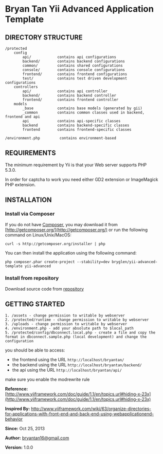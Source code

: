 Bryan Tan Yii Advanced Application Template
===========================================

DIRECTORY STRUCTURE
-------------------

```
/protected
    config
        api/            contains api configurations
        backend/        contains backend configurations
        common/         contains shared configurations
        console/        contains console configurations
        frontend/       contains frontend configurations
        test/           contains test driven development configurations
    controllers
        api/            contains api controller
        backend/        contains backend controller
        frontend/       contains frontend controller
    models
        _base           contains base models (generated by gii)
        _common         contains common classes used in backend, frontend and api
        api             contains api-specific classes
        backend         contains backend-specific classes
        frontend        contains frontend-specific classes

/environment.php         contains environment-based
```

REQUIREMENTS
------------

The minimum requirement by Yii is that your Web server supports PHP 5.3.0.

In order for captcha to work you need either GD2 extension or ImageMagick PHP extension.

INSTALLATION
------------

### Install via Composer

If you do not have [Composer](http://getcomposer.org/), you may download it from
[http://getcomposer.org/](http://getcomposer.org/) or run the following command on Linux/Unix/MacOS:

~~~
curl -s http://getcomposer.org/installer | php
~~~

You can then install the application using the following command:

~~~
php composer.phar create-project --stability=dev bryglen/yii-advanced-template yii-advanced
~~~

### Install from repository

Download source code from [repository](https://github.com/bryglen/yii-advanced-template)

GETTING STARTED
---------------

    1. /assets - change permission to writable by webserver
    2. /protected/runtime - change permission to writable by webserver
    3. /uploads - change permission to writable by webserver
    4. /environment.php - add your absolute path to $local_path
    5. /protected/config/dbconnect.local.php - create a file and copy the format in dbconnect.sample.php (local development) and change the configuration

you should be able to access:

- the frontend using the URL `http://localhost/bryantan/`
- the backend using the URL `http://localhost/bryantan/backend/`
- the api using the URL `http://localhost/bryantan/api/`

make sure you enable the modrewrite rule

**Reference:** [http://www.yiiframework.com/doc/guide/1.1/en/topics.url#hiding-x-23x](http://www.yiiframework.com/doc/guide/1.1/en/topics.url#hiding-x-23x)

**Inspired By:** http://www.yiiframework.com/wiki/63/organize-directories-for-applications-with-front-end-and-back-end-using-webapplicationend-behavior

**Since:** Oct 25, 2013

**Author:** bryantan16@gmail.com

**Version:** 1.0.0